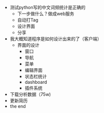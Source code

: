 - 测试python写的中文词频统计是正确的
    - 下一步做什么？做成web服务
    - 自动打Tag
    - 设计界面
    - 分享
- 我大概知道程序是如何设计出来的了（客户端）
  - 界面的设计
    - 窗口
    - 导航
    - 菜单
    - 编辑界面
    - 状态栏统计
    - dashboard
    - 插件系统
- 下载分析数据（75w)
- 更新简历
- the end